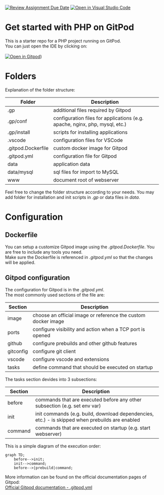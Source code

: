 [![Review Assignment Due Date](https://classroom.github.com/assets/deadline-readme-button-24ddc0f5d75046c5622901739e7c5dd533143b0c8e959d652212380cedb1ea36.svg)](https://classroom.github.com/a/vKeFwmXm)
[![Open in Visual Studio Code](https://classroom.github.com/assets/open-in-vscode-718a45dd9cf7e7f842a935f5ebbe5719a5e09af4491e668f4dbf3b35d5cca122.svg)](https://classroom.github.com/online_ide?assignment_repo_id=10840817&assignment_repo_type=AssignmentRepo)
# Get started with PHP on GitPod
This is a starter repo for a PHP project running on GitPod.<br>
You can just open the IDE by clicking on:<br>
<br>
[![Open in Gitpod](https://gitpod.io/button/open-in-gitpod.svg)](https://gitpod.io/#https://github.com/DHBW-Vilas/21ai2-webeng-II-brokkolipommes))

# Folders

Explanation of the folder structure:<br>

| Folder | Description |
| --- | --- |
| .gp | additional files required by Gitpod |
| .gp/conf | configuration files for applications (e.g. apache, nginx, php, mysql, etc.) |
| .gp/install | scripts for installing applications |
| .vscode | configuration files for VSCode |
| .gitpod.Dockerfile | custom docker image for Gitpod |
| .gitpod.yml | configuration file for Gitpod |
| data | application data |
| data/mysql | sql files for import to MySQL |
| www | document root of webserver |

Feel free to change the folder structure according to your needs. You may add folder for installation and init scripts in *.gp* or data files in *data*.

# Configuration

## Dockerfile

You can setup a customize Gitpod image using the *.gitpod.Dockerfile*. You are free to include any tools you need.<br>
Make sure the Dockerfile is referenced in *.gitpod.yml* so that the changes will be applied.

## Gitpod configuration

The configuration for Gitpod is in the *.gitpod.yml*.<br>
The most commonly used sections of the file are:

| Section | Description |
| --- | --- |
| image | choose an official image or reference the custom docker image |
| ports | configure visibility and action when a TCP port is opened |
| github | configure prebuilds and other github features |
| gitconfig | configure git client |
| vscode | configure vscode and extensions |
| tasks | define command that should be executed on startup |

The tasks section devides into 3 subsections:

| Section | Description |
| --- | --- |
| before | commands that are executed before any other subsection (e.g. set env var) |
| init | init commands (e.g. build, download dependencies, etc.) - is skipped when prebuilds are enabled |
| command | commands that are executed on startup (e.g. start webserver) |

This is a simple diagram of the execution order:
```mermaid
graph TD;
    before-->init;
    init-->command;
    before-->|prebuild|command;
```

More information can be found on the official documentation pages of Gitpod:<br>
[Official Gitpod documentation - .gitpod.yml](https://www.gitpod.io/docs/configure)
